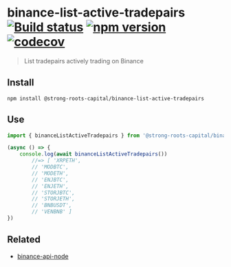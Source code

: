 # binance-list-active-tradepairs [![Build status](https://travis-ci.org/strong-roots-capital/binance-list-active-tradepairs.svg?branch=master)](https://travis-ci.org/strong-roots-capital/binance-list-active-tradepairs) [![npm version](https://img.shields.io/npm/v/@strong-roots-capital/binance-list-active-tradepairs.svg)](https://npmjs.org/package/@strong-roots-capital/binance-list-active-tradepairs) [![codecov](https://codecov.io/gh/strong-roots-capital/binance-list-active-tradepairs/branch/master/graph/badge.svg)](https://codecov.io/gh/strong-roots-capital/binance-list-active-tradepairs)

> List tradepairs actively trading on Binance

## Install

```shell
npm install @strong-roots-capital/binance-list-active-tradepairs
```

## Use

```typescript
import { binanceListActiveTradepairs } from '@strong-roots-capital/binance-list-active-tradepairs'

(async () => {
    console.log(await binanceListActiveTradepairs())
        //=> [ 'XRPETH',
        // 'MODBTC',
        // 'MODETH',
        // 'ENJBTC',
        // 'ENJETH',
        // 'STORJBTC',
        // 'STORJETH',
        // 'BNBUSDT',
        // 'VENBNB' ]
})
```

## Related

- [binance-api-node](https://github.com/binance-exchange/binance-api-node)
